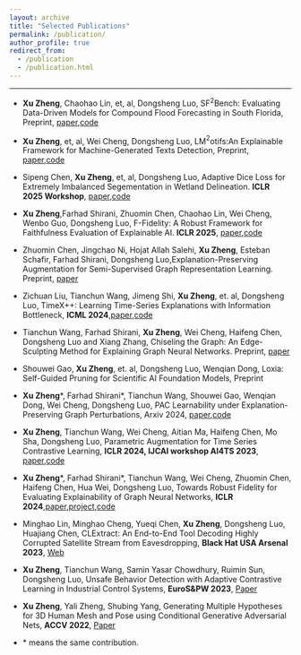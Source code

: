 ```yaml
---
layout: archive
title: "Selected Publications"
permalink: /publication/
author_profile: true
redirect_from:
  - /publication
  - /publication.html
---
```


-------
- **Xu Zheng**,  Chaohao Lin, et, al, Dongsheng Luo, SF$^2$Bench: Evaluating Data-Driven Models for Compound Flood Forecasting in South Florida, Preprint, [paper](https://placeholder),[code](https://github.com/AslanDing/SFBench)  

- **Xu Zheng**, et, al, Wei Cheng, Dongsheng Luo, LM$^2$otifs:An Explainable Framework for Machine-Generated Texts Detection, Preprint, [paper](https://placeholder),[code](https://placeholder)  

- Sipeng Chen, **Xu Zheng**, et, al, Dongsheng Luo, Adaptive Dice Loss for Extremely Imbalanced Segementation in Wetland Delineation. **ICLR 2025 Workshop**, [paper](https://s3.us-east-1.amazonaws.com/climate-change-ai/papers/iclr2025/60/paper.pdf),[code](https://placeholder)  

- **Xu Zheng**,Farhad Shirani, Zhuomin Chen, Chaohao Lin, Wei Cheng, Wenbo Guo, Dongsheng Luo, F-Fidelity: A Robust Framework for Faithfulness Evaluation of Explainable AI. **ICLR 2025**, [paper](https://arxiv.org/abs/2410.02970),[code](https://github.com/AslanDing/Finetune-Fidelity)  

- Zhuomin Chen, Jingchao Ni, Hojat Allah Salehi, **Xu Zheng**, Esteban Schafir, Farhad Shirani, Dongsheng Luo,Explanation-Preserving Augmentation for Semi-Supervised Graph Representation Learning. Preprint, [paper](https://arxiv.org/abs/2410.12657)

- Zichuan Liu, Tianchun Wang, Jimeng Shi, **Xu Zheng**, et. al, Dongsheng Luo, TimeX++: Learning Time-Series Explanations with Information Bottleneck, **ICML 2024**,[paper](https://arxiv.org/html/2405.09308v1),[code](https://github.com/zichuan-liu/TimeXplusplus) 

- Tianchun Wang, Farhad Shirani, **Xu Zheng**, Wei Cheng, Haifeng Chen, Dongsheng Luo and Xiang Zhang, Chiseling the Graph: An Edge-Sculpting Method for Explaining Graph Neural Networks. Preprint, [paper](https://assets-eu.researchsquare.com/files/rs-5414037/v1_covered_6a0cd4e5-64f7-4fda-81e4-2cc81fe977da.pdf?c=1732871401)

- Shouwei Gao, **Xu Zheng**, et. al, Dongsheng Luo, Wenqian Dong, Loxia: Self-Guided Pruning for Scientific AI Foundation Models, Preprint 

- **Xu Zheng**\*, Farhad Shirani\*, Tianchun Wang, Shouwei Gao, Wenqian Dong, Wei Cheng, Dongsheng Luo, PAC Learnability under Explanation-Preserving Graph Perturbations, Arxiv 2024, [paper](https://arxiv.org/abs/2402.05039),[code](https://github.com/AslanDing/forICML24)

- **Xu Zheng**, Tianchun Wang, Wei Cheng, Aitian Ma, Haifeng Chen, Mo Sha, Dongsheng Luo, Parametric Augmentation for Time Series Contrastive Learning, **ICLR 2024, IJCAI workshop AI4TS 2023**, [paper](https://openreview.net/pdf?id=EIPLdFy3vp),[code](https://github.com/AslanDing/AutoTCL)

- **Xu Zheng**\*, Farhad Shirani\*, Tianchun Wang, Wei Cheng, Zhuomin Chen, Haifeng Chen, Hua Wei, Dongsheng Luo, Towards Robust Fidelity for Evaluating Explainability of Graph Neural Networks, **ICLR 2024**,[paper](https://openreview.net/pdf?id=up6hr4hIQH),[project](trustai4s-lab.github.io/fidelity.html),[code](https://github.com/AslanDing/Fidelity)

- Minghao Lin, Minghao Cheng, Yueqi Chen, **Xu Zheng**, Dongsheng Luo, Huajiang Chen, CLExtract: An End-to-End Tool Decoding Highly Corrupted Satellite Stream from Eavesdropping, **Black Hat USA Arsenal 2023**, [Web](https://www.blackhat.com/us-23/arsenal/schedule/#clextract-an-end-to-end-tool-decoding-highly-corrupted-satellite-stream-from-eavesdropping-31622)

- **Xu Zheng**, Tianchun Wang, Samin Yasar Chowdhury, Ruimin Sun, Dongsheng Luo, Unsafe Behavior Detection with Adaptive Contrastive Learning in Industrial Control Systems, **EuroS&PW 2023**, [Paper](https://ieeexplore.ieee.org/document/10190657)

- **Xu Zheng**, Yali Zheng, Shubing Yang, Generating Multiple Hypotheses for 3D Human Mesh and Pose using Conditional Generative Adversarial Nets, **ACCV 2022**, [Paper](https://openaccess.thecvf.com/content/ACCV2022/papers/Zheng_Generating_Multiple_Hypotheses_for_3D_Human_Mesh_and_Pose_using_ACCV_2022_paper.pdf)

- \* means the same contribution. 
